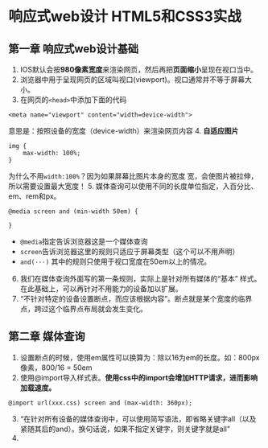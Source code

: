 # 响应式web设计 HTML5和CSS3实战
## 第一章 响应式web设计基础
1. IOS默认会按**980像素宽度**来渲染网页，然后再把**页面缩小**呈现在视口当中。
2. 浏览器中用于呈现网页的区域叫视口(viewport)。视口通常并不等于屏幕大小。
3. 在网页的`<head>`中添加下面的代码
```
<meta name="viewport" content="width=device-width">
```
意思是：按照设备的宽度（device-width）来渲染网页内容
4. **自适应图片**
```
img {
    max-width: 100%;
}
```
为什么不用`width:100%`？因为如果屏幕比图片本身的宽度 宽，会使图片被拉伸，所以需要设置最大宽度！
5. 媒体查询可以使用不同的长度单位指定，入百分比、em、rem和px。
```
@media screen and (min-width 50em) {
    
}
```

* `@media`指定告诉浏览器这是一个媒体查询
* `screen`告诉浏览器这里的规则只适应于屏幕类型（这个可以不用声明）
* `and(···)` 其中的规则只使用于视口宽度在50em以上的情况。
6. 我们在媒体查询外面写的第一条规则，实际上是针对所有媒体的“基本” 样式。在此基础上，可以再针对不用能力的设备加以扩展。
7. “不针对特定的设备设置断点，而应该根据内容”。断点就是某个宽度的临界点，跨过这个临界点布局就会发生变化。

## 第二章 媒体查询
1. 设置断点的时候，使用em属性可以换算为：除以16为em的长度。如：800px像素，800/16 = 50em
2. 使用@import导入样式表。**使用css中的import会增加HTTP请求，进而影响加载速度。**
```
@import url(xxx.css) screen and (max-width: 360px);
```
3. “在针对所有设备的媒体查询中，可以使用简写语法，即省略关键字all（以及紧随其后的and）。换句话说，如果不指定关键字，则关键字就是all”
4. 
